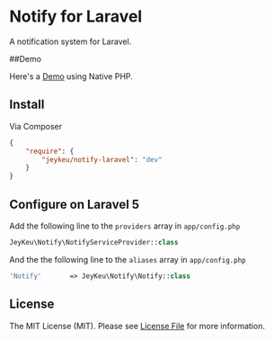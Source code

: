 # Notify for Laravel

A notification system for Laravel.

##Demo

Here's a [Demo](http://notify.junaidqadir.com/) using Native PHP.

## Install

Via Composer

``` json
{
    "require": {
        "jeykeu/notify-laravel": "dev"
    }
}
```

## Configure on Laravel 5

Add the following line to the `providers` array in `app/config.php`
````php
JeyKeu\Notify\NotifyServiceProvider::class
````

And the the following line to the `aliases` array in `app/config.php`
````php
'Notify'       => JeyKeu\Notify\Notify::class
````

## License

The MIT License (MIT). Please see [License File](https://github.com/jeykeu/notify/blob/master/LICENSE) for more information.
